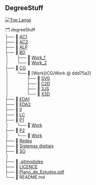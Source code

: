 ## DegreeStuff 
[![Top Langs](https://github-readme-stats.vercel.app/api/top-langs/?username=GBarradas&hide=Roff,Tex&langs_count=8&exclude_repo=Gbarradas.github.io,P1-mineweeper,e-comercy,Gbarradas,CG-Work)](https://github.com/anuraghazra/github-readme-stats)  

🗂 degreeStuff  
 ├── 📂 [AC1](AC1)  
 ├── 📂 [AC2](AC2)  
 ├── 📂 [ALP](ALP)  
 ├── 📂 [BD](BD)  
 &#8239;│&emsp;&emsp;├── 📘 [Work_1](BD/Work_1)  
 &#8239;│&emsp;&emsp;└── 📘 [Work_2](BD/Work_2)  
 ├── 📂 [CG](CG)  
 &#8239;│&emsp;&emsp;└── 📂 [Work](CG/Work @ ddd75a2)  
 &#8239;│&emsp;&emsp;&emsp;&emsp;&nbsp;├── 📘 [SVG](CG/Work/SVG)   
 &#8239;│&emsp;&emsp;&emsp;&emsp;&nbsp;├── 📘 [C2D](CG/Work/C2D)  
 &#8239;│&emsp;&emsp;&emsp;&emsp;&nbsp;├── 📘 [3JS](CG/Work/3JS)  
 &#8239;│&emsp;&emsp;&emsp;&emsp;&nbsp;└── 📘 [X3D](CG/Work/X3D)  
 ├── 📂 [EDA1](EDA1)  
 ├── 📂 [EDA2](EDA2)  
 ├── 📂 [II](II)  
 ├── 📂 [LC](Lc)  
 ├── 📂 [P1](P1)  
  &#8239;│&emsp;&emsp;└── 📘 [Work](P1/Work)   
 ├── 📂 [P2](/P2)  
 &#8239;│&emsp;&emsp;└── 📘 [Work](#)  
 ├── 📂 [Redes](/Redes)  
 ├── 📂 [Sistemas digitais](/Sistemas%20digitais)  
 ├── 📂 [SO](/SO)   
 &#8239;│    
 ├── 📄 [.gitmodules](/.gitmodules)  
 ├── 🔑 [LICENCE](/LICENSE)    
 ├── 📄 [Plano_de_Estudos.pdf ](/Plano_de_Estudos.pdf)  
 └── 📄 README.md  
